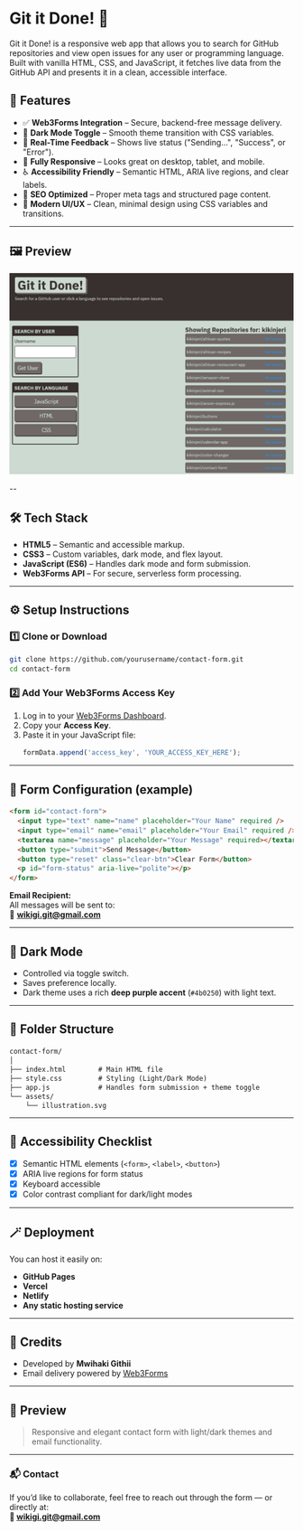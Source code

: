 # Git it Done! 🐙

Git it Done! is a responsive web app that allows you to search for GitHub repositories and view open issues for any user or programming language. Built with vanilla HTML, CSS, and JavaScript, it fetches live data from the GitHub API and presents it in a clean, accessible interface.



## 🚀 Features

- ✅ **Web3Forms Integration** – Secure, backend-free message delivery.
- 🌙 **Dark Mode Toggle** – Smooth theme transition with CSS variables.
- 💬 **Real-Time Feedback** – Shows live status ("Sending...", "Success", or "Error").
- 📱 **Fully Responsive** – Looks great on desktop, tablet, and mobile.
- ♿ **Accessibility Friendly** – Semantic HTML, ARIA live regions, and clear labels.
- 🧠 **SEO Optimized** – Proper meta tags and structured page content.
- 💅 **Modern UI/UX** – Clean, minimal design using CSS variables and transitions.

---

## 🖼️ Preview

![App Screenshot](assets/screenshot.png) 



--

## 🛠️ Tech Stack

- **HTML5** – Semantic and accessible markup.
- **CSS3** – Custom variables, dark mode, and flex layout.
- **JavaScript (ES6)** – Handles dark mode and form submission.
- **Web3Forms API** – For secure, serverless form processing.

---

## ⚙️ Setup Instructions

### 1️⃣ Clone or Download
```bash
git clone https://github.com/yourusername/contact-form.git
cd contact-form
```

### 2️⃣ Add Your Web3Forms Access Key
1. Log in to your [Web3Forms Dashboard](https://web3forms.com/).
2. Copy your **Access Key**.
3. Paste it in your JavaScript file:
   ```js
   formData.append('access_key', 'YOUR_ACCESS_KEY_HERE');
   ```

---

## 📧 Form Configuration (example)

```html
<form id="contact-form">
  <input type="text" name="name" placeholder="Your Name" required />
  <input type="email" name="email" placeholder="Your Email" required />
  <textarea name="message" placeholder="Your Message" required></textarea>
  <button type="submit">Send Message</button>
  <button type="reset" class="clear-btn">Clear Form</button>
  <p id="form-status" aria-live="polite"></p>
</form>
```

**Email Recipient:**  
All messages will be sent to:  
📩 **wikigi.git@gmail.com**

---

## 🌈 Dark Mode

- Controlled via toggle switch.
- Saves preference locally.
- Dark theme uses a rich **deep purple accent** (`#4b0250`) with light text.

---

## 🧩 Folder Structure

```
contact-form/
│
├── index.html        # Main HTML file
├── style.css         # Styling (Light/Dark Mode)
├── app.js            # Handles form submission + theme toggle
└── assets/
    └── illustration.svg
```

---

## 🧪 Accessibility Checklist

- [x] Semantic HTML elements (`<form>`, `<label>`, `<button>`)
- [x] ARIA live regions for form status
- [x] Keyboard accessible
- [x] Color contrast compliant for dark/light modes

---

## 🪄 Deployment

You can host it easily on:
- **GitHub Pages**
- **Vercel**
- **Netlify**
- **Any static hosting service**

---

## 🧠 Credits

- Developed by **Mwihaki Githii**  
- Email delivery powered by [Web3Forms](https://web3forms.com)

---

## 📸 Preview

> Responsive and elegant contact form with light/dark themes and email functionality.

---

### 📬 Contact

If you’d like to collaborate, feel free to reach out through the form — or directly at:  
**📧 wikigi.git@gmail.com**

